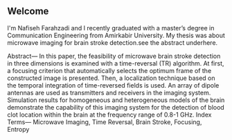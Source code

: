 ## Welcome 

I'm Nafiseh Farahzadi and I recently graduated with a master’s degree in Communication Engineering from Amirkabir University. My thesis was about microwave imaging for brain stroke detection.see the abstract underhere.

Abstract— In this paper, the feasibility of microwave brain stroke detection in three dimensions is examined with a time-reversal (TR) algorithm. At first, a focusing criterion that automatically selects the optimum frame of the constructed image is presented. Then, a localization technique based on the temporal integration of time-reversed fields is used. An array of dipole antennas are used as transmitters and receivers in the imaging system. Simulation results for homogeneous and heterogeneous models of the brain demonstrate the capability of this imaging system for the detection of blood clot location within the brain at the frequency range of 0.8-1 GHz.
Index Terms— Microwave Imaging, Time Reversal, Brain Stroke, Focusing, Entropy


